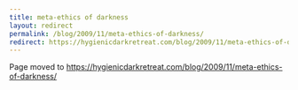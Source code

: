```yaml
---
title: meta-ethics of darkness
layout: redirect
permalink: /blog/2009/11/meta-ethics-of-darkness/
redirect: https://hygienicdarkretreat.com/blog/2009/11/meta-ethics-of-darkness/
---
```


Page moved to <https://hygienicdarkretreat.com/blog/2009/11/meta-ethics-of-darkness/>


